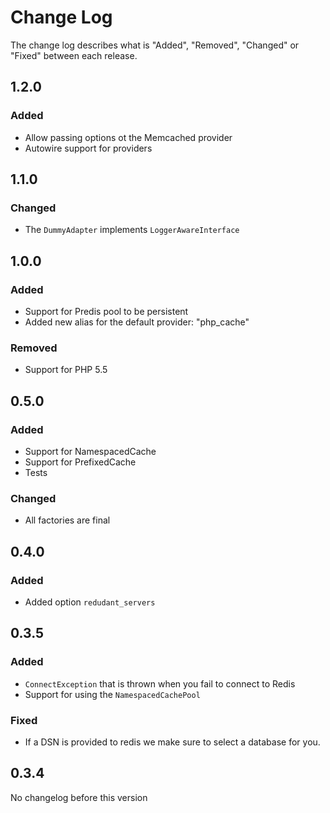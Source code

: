# Change Log

The change log describes what is "Added", "Removed", "Changed" or "Fixed" between each release. 

## 1.2.0

### Added 

- Allow passing options ot the Memcached provider
- Autowire support for providers

## 1.1.0

### Changed

- The `DummyAdapter` implements `LoggerAwareInterface`

## 1.0.0

### Added

- Support for Predis pool to be persistent
- Added new alias for the default provider: "php_cache"

### Removed

- Support for PHP 5.5

## 0.5.0

### Added

- Support for NamespacedCache
- Support for PrefixedCache
- Tests

### Changed

- All factories are final

## 0.4.0

### Added

* Added option `redudant_servers`

## 0.3.5

### Added

* `ConnectException` that is thrown when you fail to connect to Redis
* Support for using the `NamespacedCachePool`

### Fixed

* If a DSN is provided to redis we make sure to select a database for you. 

## 0.3.4

No changelog before this version
